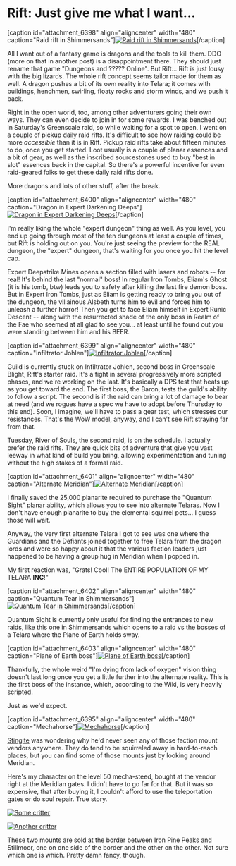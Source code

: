 # Rift: Just give me what I want...

[caption id="attachment\_6398" align="aligncenter" width="480" caption="Raid rift in Shimmersands"][![](http://westkarana.com/wp-content/uploads/2011/06/rift-2011-06-17-21-26-16-90-480x480.jpg "Raid rift in Shimmersands")](http://westkarana.com/wp-content/uploads/2011/06/rift-2011-06-17-21-26-16-90.jpg)[/caption]

All I want out of a fantasy game is dragons and the tools to kill them. DDO (more on that in another post) is a disappointment there. They should just rename that game "Dungeons and ????? Online". But Rift... Rift is just lousy with the big lizards. The whole rift concept seems tailor made for them as well. A dragon pushes a bit of its own reality into Telara; it comes with buildings, henchmen, swirling, floaty rocks and storm winds, and we push it back.

Right in the open world, too, among other adventurers going their own ways. They can even decide to join in for some rewards. I was benched out in Saturday's Greenscale raid, so while waiting for a spot to open, I went on a couple of pickup daily raid rifts. It's difficult to see how raiding could be more *accessible* than it is in Rift. Pickup raid rifts take about fifteen minutes to do, once you get started. Loot usually is a couple of planar essences and a bit of gear, as well as the inscribed sourcestones used to buy "best in slot" essences back in the capital. So there's a powerful incentive for even raid-geared folks to get these daily raid rifts done.

More dragons and lots of other stuff, after the break.


[caption id="attachment\_6400" align="aligncenter" width="480" caption="Dragon in Expert Darkening Deeps"][![](http://westkarana.com/wp-content/uploads/2011/06/rift-2011-06-19-02-42-43-79-480x480.jpg "Dragon in Expert Darkening Deeps")](http://westkarana.com/wp-content/uploads/2011/06/rift-2011-06-19-02-42-43-79.jpg)[/caption]

I'm really liking the whole "expert dungeon" thing as well. As you level, you end up going through most of the ten dungeons at least a couple of times, but Rift is holding out on you. You're just seeing the preview for the REAL dungeon, the "expert" dungeon, that's waiting for you once you hit the level cap.

Expert Deepstrike Mines opens a section filled with lasers and robots -- for real! It's behind the last "normal" boss! In regular Iron Tombs, Eliam's Ghost (it is his tomb, btw) leads you to safety after killing the last fire demon boss. But in Expert Iron Tombs, just as Eliam is getting ready to bring you out of the dungeon, the villainous Alsbeth turns him to evil and forces him to unleash a further horror! Then you get to face Eliam himself in Expert Runic Descent -- along with the resurrected shade of the only boss in Realm of the Fae who seemed at all glad to see you... at least until he found out you were standing between him and his BEER.

[caption id="attachment\_6399" align="aligncenter" width="480" caption="Infiltrator Johlen"][![](http://westkarana.com/wp-content/uploads/2011/06/rift-2011-06-18-23-48-26-40-480x480.jpg "Infiltrator Johlen")](http://westkarana.com/wp-content/uploads/2011/06/rift-2011-06-18-23-48-26-40.jpg)[/caption]

Guild is currently stuck on Infiltrator Johlen, second boss in Greenscale Blight, Rift's starter raid. It's a fight in several progressively more scripted phases, and we're working on the last. It's basically a DPS test that heats up as you get toward the end. The first boss, the Baron, tests the guild's ability to follow a script. The second is if the raid can bring a lot of damage to bear at need (and we rogues have a spec we have to adopt before Thursday to this end). Soon, I imagine, we'll have to pass a gear test, which stresses our resistances. That's the WoW model, anyway, and I can't see Rift straying far from that.

Tuesday, River of Souls, the second raid, is on the schedule. I actually prefer the raid rifts. They are quick bits of adventure that give you vast leeway in what kind of build you bring, allowing experimentation and tuning without the high stakes of a formal raid.

[caption id="attachment\_6401" align="aligncenter" width="480" caption="Alternate Meridian"][![](http://westkarana.com/wp-content/uploads/2011/06/rift-2011-06-19-08-44-37-11-480x480.jpg "Alternate Meridian")](http://westkarana.com/wp-content/uploads/2011/06/rift-2011-06-19-08-44-37-11.jpg)[/caption]

I finally saved the 25,000 planarite required to purchase the "Quantum Sight" planar ability, which allows you to see into alternate Telaras. Now I don't have enough planarite to buy the elemental squirrel pets... I guess those will wait.

Anyway, the very first alternate Telara I got to see was one where the Guardians and the Defiants joined together to free Telara from the dragon lords and were so happy about it that the various faction leaders just happened to be having a group hug in Meridian when I popped in.

My first reaction was, "Grats! Cool! The ENTIRE POPULATION OF MY TELARA **INC**!"

[caption id="attachment\_6402" align="aligncenter" width="480" caption="Quantum Tear in Shimmersands"][![](http://westkarana.com/wp-content/uploads/2011/06/rift-2011-06-19-08-50-19-09-480x480.jpg "Quantum Tear in Shimmersands")](http://westkarana.com/wp-content/uploads/2011/06/rift-2011-06-19-08-50-19-09.jpg)[/caption]

Quantum Sight is currently only useful for finding the entrances to new raids, like this one in Shimmersands which opens to a raid vs the bosses of a Telara where the Plane of Earth holds sway.

[caption id="attachment\_6403" align="aligncenter" width="480" caption="Plane of Earth boss"][![](http://westkarana.com/wp-content/uploads/2011/06/rift-2011-06-19-08-55-48-31-480x480.jpg "Plane of Earth boss")](http://westkarana.com/wp-content/uploads/2011/06/rift-2011-06-19-08-55-48-31.jpg)[/caption]

Thankfully, the whole weird "I'm dying from lack of oxygen" vision thing doesn't last long once you get a little further into the alternate reality. This is the first boss of the instance, which, according to the Wiki, is very heavily scripted.

Just as we'd expect.

[caption id="attachment\_6395" align="aligncenter" width="480" caption="Mechahorse"][![](http://westkarana.com/wp-content/uploads/2011/06/rift-2011-06-11-20-44-13-88-480x384.jpg "Mechahorse")](http://westkarana.com/wp-content/uploads/2011/06/rift-2011-06-11-20-44-13-88.jpg)[/caption]

[Stingite](http://rift.happydueling.com/) was wondering why he'd never seen any of those faction mount vendors anywhere. They do tend to be squirreled away in hard-to-reach places, but you can find some of those mounts just by looking around Meridian.

Here's my character on the level 50 mecha-steed, bought at the vendor right at the Meridian gates. I didn't have to go far for that. But it was so expensive, that after buying it, I couldn't afford to use the teleportation gates or do soul repair. True story.

[![](http://westkarana.com/wp-content/uploads/2011/06/rift-2011-06-11-20-52-29-48-480x384.jpg "Some critter")](http://westkarana.com/wp-content/uploads/2011/06/rift-2011-06-11-20-52-29-48.jpg)

[![](http://westkarana.com/wp-content/uploads/2011/06/rift-2011-06-11-20-52-10-81-480x383.jpg "Another critter")](http://westkarana.com/wp-content/uploads/2011/06/rift-2011-06-11-20-52-10-81.jpg)

These two mounts are sold at the border between Iron Pine Peaks and Stillmoor, one on one side of the border and the other on the other. Not sure which one is which. Pretty damn fancy, though.

